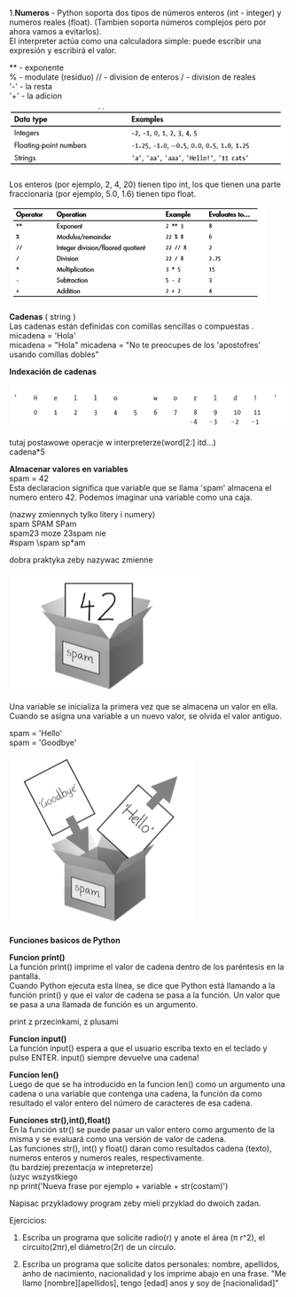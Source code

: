 ﻿1.**Numeros** -  Python soporta dos tipos de números enteros (int - integer) y numeros reales (float). (Tambien soporta números complejos pero por ahora vamos a evitarlos).  
 El interpreter actúa como una calculadora simple: puede escribir una expresión y escribirá el valor. 
 
 ** - exponente   
 % - modulate  (residuo)
 // - division de enteros 
 / - division de reales  
 '-' - la resta  
 '+' - la adicion  
 
![](data_types.png)

 
Los enteros (por ejemplo, 2, 4, 20) tienen tipo int, los que tienen una parte fraccionaria (por ejemplo, 5.0, 1.6) tienen tipo float.



![](arythemetical_operators.png)


**Cadenas**  ( string )  
Las cadenas están  definidas con comillas sencillas o compuestas  .
micadena = 'Hola'  
micadena = "Hola"
micadena = "No te preocupes de los 'apostofres' usando comillas dobles"  


**Indexación de cadenas**

![](string_indexes.png)
 

tutaj postawowe operacje w interpreterze(word[2:] itd...)  
cadena*5
 



**Almacenar valores en variables**  
 spam = 42   
Esta declaracion significa que variable que se llama 'spam'  almacena el numero entero 42. Podemos imaginar una variable como una caja. 

(nazwy zmiennych tylko litery i numery)    
spam SPAM SPam   
spam23 moze 23spam   nie    
#spam \spam sp*am

dobra praktyka zeby nazywac zmienne



![](variable_box.png)


Una variable se inicializa la primera vez que se almacena un valor en ella. Cuando se asigna una variable a un nuevo valor, se olvida el valor antiguo.

spam = 'Hello'  
spam = 'Goodbye'  

![](variable_box_2.png)


**Funciones basicos de Python**  

**Funcion print()**  
La función print() imprime el valor de cadena dentro de los paréntesis en la pantalla.  
Cuando Python ejecuta esta línea, se dice que Python está llamando a la función print() y que el valor de cadena se pasa a la función. Un valor que se pasa a una llamada de función es un argumento.  

print z przecinkami, z plusami


**Funcion input()**  
La función input() espera a que el usuario escriba texto en el teclado y pulse ENTER. input() siempre devuelve una cadena!

**Funcion len()**  
Luego de que se ha introducido en la funcion len() como un argumento una cadena o una variable que contenga una cadena, la función da como resultado el valor entero del número de caracteres de esa cadena. 

**Funciones str(),int(),float()**  
 En la función str() se puede pasar un valor entero como argumento de la misma y se evaluará como una versión de valor de cadena.  
Las funciones str(), int() y float() daran como resultados cadena (texto), numeros enteros y numeros reales, respectivamente.  
(tu bardziej prezentacja w intepreterze)  
(uzyc wszystkiego    
np print('Nueva frase por ejemplo + variable + str(costam)')

Napisac przykladowy program zeby mieli przyklad do dwoich zadan.

Ejercicios:
1. Escriba un programa que solicite radio(r) y anote el área (π r^2), el circuito(2πr),el diámetro(2r) de un círculo.

2. Escriba un programa que solicite datos personales: nombre, apellidos, anho de nacimiento, nacionalidad y los imprime abajo en una frase.
"Me llamo [nombre][apellidos], tengo [edad] anos y soy de [nacionalidad]"






















